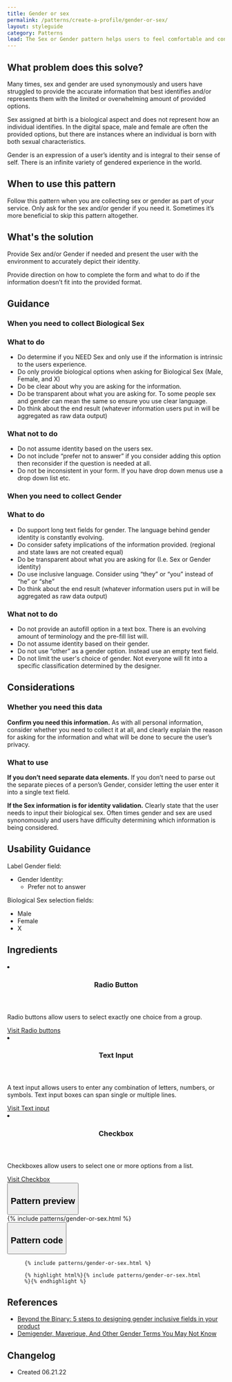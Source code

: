 ```yaml
---
title: Gender or sex
permalink: /patterns/create-a-profile/gender-or-sex/
layout: styleguide
category: Patterns
lead: The Sex or Gender pattern helps users to feel comfortable and confident that their information is being used to identify them the way they choose or in a manner that will assist the user.
---
```


## What problem does this solve?
Many times, sex and gender are used synonymously and users have struggled to provide the accurate information that best identifies and/or represents them with the limited or overwhelming amount of provided options.

Sex assigned at birth is a biological aspect and does not represent how an individual identifies. In the digital space, male and female are often the provided options, but there are instances where an individual is born with both sexual characteristics. 

Gender is an expression of a user’s identity and is integral to their sense of self. There is an infinite variety of gendered experience in the world.
 
## When to use this pattern 
Follow this pattern when you are collecting sex or gender as part of your service. Only ask for the sex and/or gender if you need it. Sometimes it’s more beneficial to skip this pattern altogether.

## What's the solution
Provide Sex and/or Gender if needed and present the user with the environment to accurately depict their identity. 

Provide direction on how to complete the form and what to do if the information doesn’t fit into the provided format.

## Guidance
### When you need to collect Biological Sex

<div class="grid-row grid-gap-3">
  <div class="tablet:grid-col-5">
    <div class="do-dont">
      <div class="do-dont__do">
      <h3 class="do-dont__heading">What to do</h3>
        <div class="do-dont__content">
          <ul>
            <li>Do determine if you NEED Sex and only use if the information is intrinsic to the users experience.</li>
            <li>Do only provide biological options when asking for Biological Sex (Male, Female, and X)</li>
            <li>Do be clear about why you are asking for the information.</li>
            <li>Do be transparent about what you are asking for. To some people sex and gender can mean the same so ensure you use clear language.</li>
            <li>Do think about the end result (whatever information users put in will be aggregated as raw data output)</li>
          </ul> 
        </div>
      </div>
    </div>
  </div>
  <div class="tablet:grid-col-5">
    <div class="do-dont__dont">
    <h3 class="do-dont__heading">What not to do</h3>
      <div class="do-dont__content">
          <ul>
            <li>Do not assume identity based on the users sex.</li>
            <li>Do not include “prefer not to answer” if you consider adding this option then reconsider if the question is needed at all.</li>
            <li>Do not be inconsistent in your form. If you have drop down menus use a drop down list etc. </li>
          </ul>
      </div>
    </div>
  </div>
</div>

### When you need to collect Gender

<div class="grid-row grid-gap-3">
  <div class="tablet:grid-col-5">
    <div class="do-dont">
      <div class="do-dont__do">
      <h3 class="do-dont__heading">What to do</h3>
        <div class="do-dont__content">
          <ul>
            <li>Do support long text fields for gender. The language behind gender identity is constantly evolving.</li>
            <li>Do consider safety implications of the information provided. (regional and state laws are not created equal)</li>
            <li>Do be transparent about what you are asking for (I.e. Sex or Gender identity)</li>
            <li>Do use inclusive language. Consider using “they” or “you” instead of “he” or “she”</li>
            <li>Do think about the end result (whatever information users put in will be aggregated as raw data output)</li>
          </ul> 
        </div>
      </div>
    </div>
  </div>
  <div class="tablet:grid-col-5">
    <div class="do-dont__dont">
    <h3 class="do-dont__heading">What not to do</h3>
      <div class="do-dont__content">
          <ul>
            <li>Do not provide an autofill option in a text box. There is an evolving amount of terminology and the pre-fill list will. </li>
            <li>Do not assume identity based on their gender.</li>
            <li>Do not use “other” as a gender option. Instead use an empty text field.</li>
            <li>Do not limit the user's choice of gender. Not everyone will fit into a specific classification determined by the designer.</li>
          </ul>
      </div>
    </div>
  </div>
</div>

## Considerations
### Whether you need this data
<b>Confirm you need this information.</b> As with all personal information, consider whether you need to collect it at all, and clearly explain the reason for asking for the information and what will be done to secure the user’s privacy.

### What to use 
<b>If you don’t need separate data elements.</b> If you don’t need to parse out the separate pieces of a person’s Gender, consider letting the user enter it into a single text field.

<b>If the Sex information is for identity validation.</b> Clearly state that the user needs to input their biological sex. Often times gender and sex are used synonomously and users have difficulty determining which information  is being considered.

## Usability Guidance

Label Gender field:
- Gender Identity:
  - Prefer not to answer

Biological Sex selection fields:
- Male
- Female
- X

## Ingredients

<div class="usa-card-group flex-row margin-top-2">
  <li
  class="usa-card site-component-card grid-col-4 tablet:grid-col-4 margin-bottom-2"
  role="region"
  aria-atomic="true"
  aria-label="Visit Toggle"
  data-meta="Visit Toggle">
    <div class="usa-card__container">
      <header class="usa-card__header">
        <h3 class="usa-card__heading font-lang-lg">Radio Button</h3>
      </header>
      <div class="usa-card__body font-lang-sm">
        <p>Radio buttons allow users to select exactly one choice from a group.</p>
        <a href="/components/radio-buttons/">Visit Radio buttons</a>
      </div>
    </div>
  </li>
  <li
  class="usa-card site-component-card grid-col-4 tablet:grid-col-4 margin-bottom-2"
  role="region"
  aria-atomic="true"
  aria-label="Visit Toggle"
  data-meta="Visit Toggle">
    <div class="usa-card__container">
      <header class="usa-card__header">
        <h3 class="usa-card__heading font-lang-lg">Text Input</h3>
      </header>
      <div class="usa-card__body font-lang-sm">
        <p>A text input allows users to enter any combination of letters, numbers, or symbols. Text input boxes can span single or multiple lines.</p>
        <a href="/components/text-input/">Visit Text input</a>
      </div>
    </div>
  </li>
  <li
  class="usa-card site-component-card grid-col-4 tablet:grid-col-4 margin-bottom-2"
  role="region"
  aria-atomic="true"
  aria-label="Visit Toggle"
  data-meta="Visit Toggle">
    <div class="usa-card__container">
      <header class="usa-card__header">
        <h3 class="usa-card__heading font-lang-lg">Checkbox</h3>
      </header>
      <div class="usa-card__body font-lang-sm">
        <p>Checkboxes allow users to select one or more options from a list.</p>
        <a href="/components/radio-buttons/">Visit Checkbox</a>
      </div>
    </div>
  </li>
</div>

<div class="usa-accordion usa-accordion--bordered site-accordion-code site-component-preview">
  <button class="usa-accordion__button" aria-controls="accordion-preview" aria-expanded="true"><h2 id="pattern-preview">Pattern preview</h2></button>
  <div id="accordion-preview" class="usa-accordion__content">
    {% include patterns/gender-or-sex.html %}
  </div>
</div>
<div class="usa-accordion usa-accordion--bordered site-accordion-code site-component-preview">
  <button class="usa-accordion__button" aria-controls="accordion-code" aria-expanded="false"><h2 id="pattern-code">Pattern code</h2></button>
  <div id="accordion-code" class="usa-accordion__content highlight-code">
    <div class="usa-sr-only">
      <figure class="highlight"><pre><code class="language-html" data-lang="html">{% include patterns/gender-or-sex.html %}</code></pre></figure>
    </div>
    <figure class="highlight"><pre><code class="language-html" data-lang="html">{% highlight html%}{% include patterns/gender-or-sex.html %}{% endhighlight %}</code></pre></figure>
  </div>
</div>

## References
- <a href="https://uxdesign.cc/beyond-the-binary-5-steps-to-designing-gender-inclusive-fields-in-your-product-ff9230337b4f">Beyond the Binary: 5 steps to designing gender inclusive fields in your product</a>
- <a href="https://www.dictionary.com/e/gender-terms-you-may-not-know/">Demigender, Maverique, And Other Gender Terms You May Not Know</a>

## Changelog
- Created 06.21.22